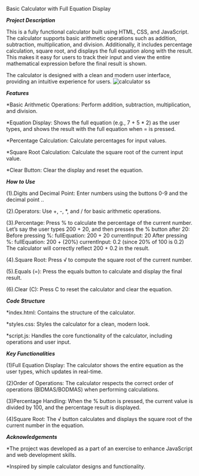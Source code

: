 Basic Calculator with Full Equation Display

***Project Description***

This is a fully functional calculator built using HTML, CSS, and JavaScript. The calculator supports basic arithmetic operations such as addition, subtraction, multiplication, and division. Additionally, it includes percentage calculation, square root, and displays the full equation along with the result. This makes it easy for users to track their input and view the entire mathematical expression before the final result is shown.

The calculator is designed with a clean and modern user interface, providing an intuitive experience for users.
![calculator ss](https://github.com/user-attachments/assets/dea8a665-1a5e-40ae-a14e-eaff06dec1d9)

***Features***

*Basic Arithmetic Operations: Perform addition, subtraction, multiplication, and division.

*Equation Display: Shows the full equation (e.g., 7 + 5 * 2) as the user types, and shows the result with the full equation when = is pressed.

*Percentage Calculation: Calculate percentages for input values.

*Square Root Calculation: Calculate the square root of the current input value.

*Clear Button: Clear the display and reset the equation.

***How to Use***

(1).Digits and Decimal Point: Enter numbers using the buttons 0-9 and the decimal point ..

(2).Operators: Use +, -, *, and / for basic arithmetic operations.

(3).Percentage: Press % to calculate the percentage of the current number.
       Let’s say the user types 200 + 20, and then presses the % button after 20:
        Before pressing %:
        fullEquation: 200 + 20
        currentInput: 20
        After pressing %:
        fullEquation: 200 + (20%)
        currentInput: 0.2 (since 20% of 100 is 0.2)
        The calculator will correctly reflect 200 + 0.2 in the result.
        
(4).Square Root: Press √ to compute the square root of the current number.

(5).Equals (=): Press the equals button to calculate and display the final result.

(6).Clear (C): Press C to reset the calculator and clear the equation.

***Code Structure***

*index.html: Contains the structure of the calculator.

*styles.css: Styles the calculator for a clean, modern look.

*script.js: Handles the core functionality of the calculator, including operations and user input.

***Key Functionalities***

(1)Full Equation Display:
The calculator shows the entire equation as the user types, which updates in real-time.

(2)Order of Operations:
The calculator respects the correct order of operations (BIDMAS/BODMAS) when performing calculations.

(3)Percentage Handling:
When the % button is pressed, the current value is divided by 100, and the percentage result is displayed.

(4)Square Root:
The √ button calculates and displays the square root of the current number in the equation.

***Acknowledgements***

*The project was developed as a part of an exercise to enhance JavaScript and web development skills.

*Inspired by simple calculator designs and functionality.

